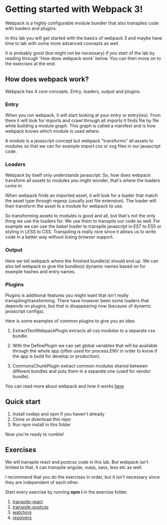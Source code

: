 # Getting started with Webpack 3!
Webpack is a highly configurable module bundler that also transpiles code with loaders and plugins.

In this lab you will get started with the basics of webpack 3 and maybe have time to lab with some more advanced concepts as well.

It is probably good (but might not be necessary) if you start of the lab by reading through 'How does webpack work' below. You can then move on to the exercises at the end. 

## How does webpack work?

Webpack has 4 core concepts. Entry, loaders, output and plugins.

### Entry

When you run webpack, it will start looking at your entry or entry(ies). From there it will look for imports and crawl through all imports it finds file by file while building a module graph. This graph is called a manifest and is how webpack knows which module is used where. 

A module is a javascript concept but webpack "transforms" all assets to modules so that we can for example import css or svg files in our javascript code.

### Loaders

Webpack by itself only understands javascript. So, how does webpack transform all assets to modules you might wonder, that's where the loaders come in. 

When webpack finds an imported asset, it will look for a loader that match the asset type through regexp (usually just file extension). The loader will then transform the asset to a module for webpack to use.

So transforming assets to modules is good and all, but that's not the only thing we use the loaders for. We use them to transpile our code as well. For example we can use the babel loader to transpile javascript in ES7 to ES5 or styling in LESS to CSS. Transpiling is really nice since it allows us to write code in a better way without losing browser support.

### Output

Here we tell webpack where the finished bundle(s) should end up. We can also tell webpack to give the bundle(s) dynamic names based on for example hashes and entry names.

### Plugins

Plugins is additional features you might want that isn't really transpiling/transforming. There have however been some loaders that depends on plugins, but that is disappearing now (because of dynamic javascript configs).

Here is some examples of common plugins to give you an idea:

1. ExtractTextWebpackPlugin extracts all css modules to a separate css bundle.

2. With the DefinePlugin we can set global variables that will be available through the whole app (often used for process.ENV in order to know if the app is build for develop or production).

3. CommonsChunkPlugin extract common modules shared between different bundles and puts them in a separate one (used for vendor bundle).

You can read more about webpack and how it works <a href="https://webpack.js.org/concepts/" target="_blank">here</a>

## Quick start

1. Install nodejs and npm if you haven't already
2. Clone or download this repo
3. Run npm install in this folder

Now you're ready to rumble!

## Exercises

We will transpile react and postcss code in this lab. But webpack isn't limited to that, it can transpile angular, vuejs, sass, less etc as well.

I recommend that you do the exercises in order, but it isn't necessary since they are independent of each other.

Start every exercise by running **npm i** in the exercise folder.

1. [transpile-react](./transpile-react)
1. [transpile-postcss](./transpile-postcss)
1. [watching](./watching)
1. [resolvers](./resolvers)